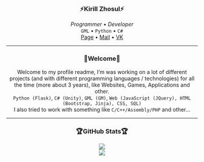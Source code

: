 <h3 align="center">⚡Kirill Zhosul⚡</h3>
<p align="center">
  <i>Programmer</i> • <i>Developer</i><br>
  <code>GML</code> • <code>Python</code> • <code>C#</code><br>
  <a href="https://kirillzhosul.github.io">Page</a> •
  <a href="mailto: kirill_zhosul@vk.com">Mail</a> •
  <a href="https://vk.com/kirillzhosul">VK</a>
</p>

--- 

<h3 align="center">💬Welcome💬</h3>
<p align="center">
  <span>Welcome to my profile readme, I’m was working on a lot of different projects (and with different programming languages / technologies) for all the time (more about 3 years), like Websites, Games, Applications and other.</span><br>
  <span>
  <code>Python (Flask)</code>, <code>C# (Unity)</code>, <code>GML (GM)</code>, <code>Web (JavaScript (JQuery), HTML (Bootstrap, Jinja), CSS, SQL)</code>
  </span><br>
  <span>
  I also tried to work with something like <code>C/C++/Assembly/PHP</code> and other...
  </span>
</p>

---

<h3 align="center">🏆GitHub Stats🏆</h3>
<div align="center">
  <a href="https://github.com/ryo-ma/github-profile-trophy">
    <img src="https://github-profile-trophy.vercel.app/?username=kirillzhosul&theme=onedark">
  </a>
  <br>
  <a href="https://github.com/anuraghazra/github-readme-stats">
    <img src="https://github-readme-stats.vercel.app/api/top-langs/?username=kirillzhosul&theme=dark&layout=compact&card_width=610&langs_count=10">
  </a>
</div>

